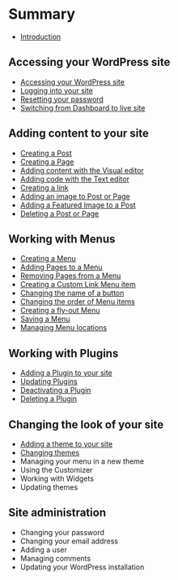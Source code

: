 # Summary

* [Introduction](README.md)

## Accessing your WordPress site
* [Accessing your WordPress site](accessing-your-wordpress-site.md)
* [Logging into your site](logging-into-your-site.md)
* [Resetting your password](resetting-your-password.md)
* [Switching from Dashboard to live site](switching-from-dashboard-to-live-site.md)

## Adding content to your site
* [Creating a Post](creating-a-post.md)
* [Creating a Page](creating-a-part.md)
* [Adding content with the Visual editor](adding-content-with-the-visual-editor.md)
* [Adding code with the Text editor](adding-code-with-the-text-editor.md)
* [Creating a link](creating-a-link.md)
* [Adding an image to Post or Page](adding-an-image-to-post-or-page.md)
* [Adding a Featured Image to a Post](adding-a-featured-image-to-a-post.md)
* [Deleting a Post or Page](deleting-a-post-or-page.md)

## Working with Menus
* [Creating a Menu](creating-a-menu.md)
* [Adding Pages to a Menu](adding-pages-to-a-menu.md)
* [Removing Pages from a Menu](deleting-pages-from-a-menu.md)
* [Creating a Custom Link Menu item](creating-a-custom-link-menu-item.md)
* [Changing the name of a button](changing-the-name-of-a-button.md)
* [Changing the order of Menu items](changing-the-order-of-menu-items.md)
* [Creating a fly-out Menu](creating-a-fly-out-menu.md)
* [Saving a Menu](saving-a-menu.md)
* [Managing Menu locations](managing-menu-locations.md)

## Working with Plugins
* [Adding a Plugin to your site](adding-a-plugin-to-your-site.md)
* [Updating Plugins](updating-plugins.md)
* [Deactivating a Plugin](deactivating-a-plugin.md)
* [Deleting a Plugin](deleting-a-plugin.md)

## Changing the look of your site
* [Adding a theme to your site](adding-a-theme-to-your-site.md)
* [Changing themes](changing-themes.md)
* Managing your menu in a new theme
* Using the Customizer
* Working with Widgets
* Updating themes

## Site administration
* Changing your password
* Changing your email address
* Adding a user
* Managing comments
* Updating your WordPress installation

